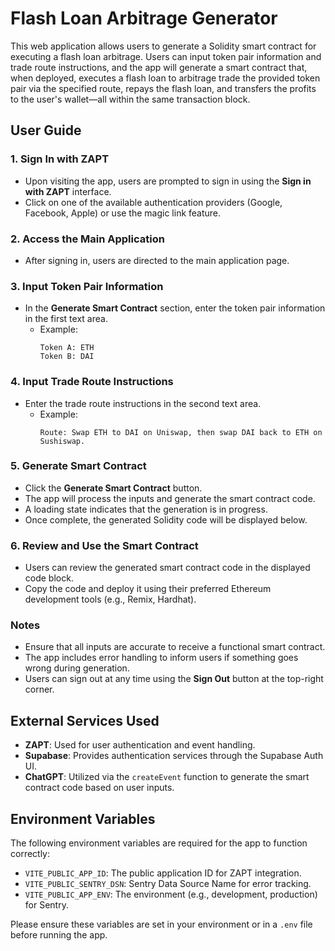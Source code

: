 # Flash Loan Arbitrage Generator

This web application allows users to generate a Solidity smart contract for executing a flash loan arbitrage. Users can input token pair information and trade route instructions, and the app will generate a smart contract that, when deployed, executes a flash loan to arbitrage trade the provided token pair via the specified route, repays the flash loan, and transfers the profits to the user's wallet—all within the same transaction block.

## User Guide

### 1. Sign In with ZAPT

- Upon visiting the app, users are prompted to sign in using the **Sign in with ZAPT** interface.
- Click on one of the available authentication providers (Google, Facebook, Apple) or use the magic link feature.

### 2. Access the Main Application

- After signing in, users are directed to the main application page.

### 3. Input Token Pair Information

- In the **Generate Smart Contract** section, enter the token pair information in the first text area.
  - Example:
    ```
    Token A: ETH
    Token B: DAI
    ```

### 4. Input Trade Route Instructions

- Enter the trade route instructions in the second text area.
  - Example:
    ```
    Route: Swap ETH to DAI on Uniswap, then swap DAI back to ETH on Sushiswap.
    ```

### 5. Generate Smart Contract

- Click the **Generate Smart Contract** button.
- The app will process the inputs and generate the smart contract code.
- A loading state indicates that the generation is in progress.
- Once complete, the generated Solidity code will be displayed below.

### 6. Review and Use the Smart Contract

- Users can review the generated smart contract code in the displayed code block.
- Copy the code and deploy it using their preferred Ethereum development tools (e.g., Remix, Hardhat).

### Notes

- Ensure that all inputs are accurate to receive a functional smart contract.
- The app includes error handling to inform users if something goes wrong during generation.
- Users can sign out at any time using the **Sign Out** button at the top-right corner.

## External Services Used

- **ZAPT**: Used for user authentication and event handling.
- **Supabase**: Provides authentication services through the Supabase Auth UI.
- **ChatGPT**: Utilized via the `createEvent` function to generate the smart contract code based on user inputs.

## Environment Variables

The following environment variables are required for the app to function correctly:

- `VITE_PUBLIC_APP_ID`: The public application ID for ZAPT integration.
- `VITE_PUBLIC_SENTRY_DSN`: Sentry Data Source Name for error tracking.
- `VITE_PUBLIC_APP_ENV`: The environment (e.g., development, production) for Sentry.

Please ensure these variables are set in your environment or in a `.env` file before running the app.